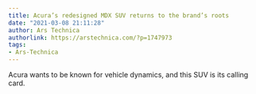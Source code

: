 ```yaml
---
title: Acura’s redesigned MDX SUV returns to the brand’s roots
date: "2021-03-08 21:11:28"
author: Ars Technica
authorlink: https://arstechnica.com/?p=1747973
tags:
- Ars-Technica
---
```

Acura wants to be known for vehicle dynamics, and this SUV is its calling card.